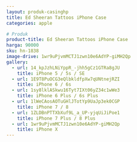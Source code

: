 ```yaml
---
layout: produk-casinghp
title: Ed Sheeran Tattoos iPhone Case
categories: apple

# Produk
product-title: Ed Sheeran Tattoos iPhone Case
harga: 90000
sku: hn-1838
image-drive: 1wr9uPjvmMCTJ1zwn10e6AdYP-giMH2Qp
gallery:
  - url: 14_kpJzhLNiYppR_-jhh5gCz1GTRa8gJU
    title: iPhone 5 / 5s / SE
  - url: 1E9T8PuOCG3eQlbkldfpXw7qUNtnejRZI
    title: iPhone 6 / 6s
  - url: 1sy8lklASkwu16Tyt7IXt06yZ34c1wWe3
    title: iPhone 6 Plus / 6s Plus
  - url: 1lWeCAosAOTuGHlJTotYp9UaJp3ek0CGP
    title: iPhone 7 / 8
  - url: 1ZLDBnPTTXbXuf9L_a_UP-yjqUiJiPoe1
    title: iPhone 7 Plus / 8 Plus
  - url: 1wr9uPjvmMCTJ1zwn10e6AdYP-giMH2Qp
    title: iPhone X
---
```

